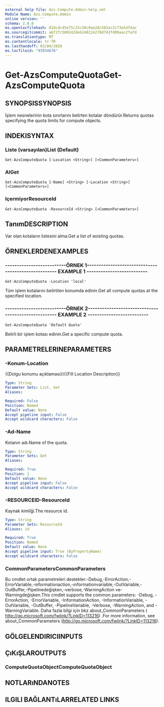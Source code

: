 ```yaml
---
external help file: Azs.Compute.Admin-help.xml
Module Name: Azs.Compute.Admin
online version: ''
schema: 2.0.0
ms.openlocfilehash: 819cdc45e75c15c38c9ae28c583ac3c73e54f4ac
ms.sourcegitcommit: a6f2fc500242de6248224278d743fd09aac2fafd
ms.translationtype: MT
ms.contentlocale: tr-TR
ms.lasthandoff: 03/04/2020
ms.locfileid: "93934676"
---
```

# <span data-ttu-id="48141-101">Get-AzsComputeQuota</span><span class="sxs-lookup"><span data-stu-id="48141-101">Get-AzsComputeQuota</span></span>

## <span data-ttu-id="48141-102">SYNOPSIS</span><span class="sxs-lookup"><span data-stu-id="48141-102">SYNOPSIS</span></span>
<span data-ttu-id="48141-103">İşlem nesnelerinin kota sınırlarını belirten kotalar döndürür.</span><span class="sxs-lookup"><span data-stu-id="48141-103">Returns quotas specifying the quota limits for compute objects.</span></span>

## <span data-ttu-id="48141-104">INDEKI</span><span class="sxs-lookup"><span data-stu-id="48141-104">SYNTAX</span></span>

### <span data-ttu-id="48141-105">Liste (varsayılan)</span><span class="sxs-lookup"><span data-stu-id="48141-105">List (Default)</span></span>
```
Get-AzsComputeQuota [-Location <String>] [<CommonParameters>]
```

### <span data-ttu-id="48141-106">Al</span><span class="sxs-lookup"><span data-stu-id="48141-106">Get</span></span>
```
Get-AzsComputeQuota [-Name] <String> [-Location <String>] [<CommonParameters>]
```

### <span data-ttu-id="48141-107">Içermiyor</span><span class="sxs-lookup"><span data-stu-id="48141-107">ResourceId</span></span>
```
Get-AzsComputeQuota -ResourceId <String> [<CommonParameters>]
```

## <span data-ttu-id="48141-108">Tanım</span><span class="sxs-lookup"><span data-stu-id="48141-108">DESCRIPTION</span></span>
<span data-ttu-id="48141-109">Var olan kotaların listesini alma.</span><span class="sxs-lookup"><span data-stu-id="48141-109">Get a list of existing quotas.</span></span>

## <span data-ttu-id="48141-110">ÖRNEKLERDEN</span><span class="sxs-lookup"><span data-stu-id="48141-110">EXAMPLES</span></span>

### <span data-ttu-id="48141-111">--------------------------ÖRNEK 1--------------------------</span><span class="sxs-lookup"><span data-stu-id="48141-111">-------------------------- EXAMPLE 1 --------------------------</span></span>
```
Get-AzsComputeQuota -Location 'local'
```

<span data-ttu-id="48141-112">Tüm işlem kotalarını belirtilen konumda edinin.</span><span class="sxs-lookup"><span data-stu-id="48141-112">Get all compute quotas at the specified location.</span></span>

### <span data-ttu-id="48141-113">--------------------------ÖRNEK 2--------------------------</span><span class="sxs-lookup"><span data-stu-id="48141-113">-------------------------- EXAMPLE 2 --------------------------</span></span>
```
Get-AzsComputeQuota 'Default Quota'
```

<span data-ttu-id="48141-114">Belirli bir işlem kotası edinin.</span><span class="sxs-lookup"><span data-stu-id="48141-114">Get a specific compute quota.</span></span>

## <span data-ttu-id="48141-115">PARAMETRELERINE</span><span class="sxs-lookup"><span data-stu-id="48141-115">PARAMETERS</span></span>

### <span data-ttu-id="48141-116">-Konum</span><span class="sxs-lookup"><span data-stu-id="48141-116">-Location</span></span>
<span data-ttu-id="48141-117">{{Dolgu konumu açıklaması}}</span><span class="sxs-lookup"><span data-stu-id="48141-117">{{Fill Location Description}}</span></span>

```yaml
Type: String
Parameter Sets: List, Get
Aliases: 

Required: False
Position: Named
Default value: None
Accept pipeline input: False
Accept wildcard characters: False
```

### <span data-ttu-id="48141-118">-Ad</span><span class="sxs-lookup"><span data-stu-id="48141-118">-Name</span></span>
<span data-ttu-id="48141-119">Kotanın adı.</span><span class="sxs-lookup"><span data-stu-id="48141-119">Name of the quota.</span></span>

```yaml
Type: String
Parameter Sets: Get
Aliases: 

Required: True
Position: 1
Default value: None
Accept pipeline input: False
Accept wildcard characters: False
```

### <span data-ttu-id="48141-120">-RESOURCEID</span><span class="sxs-lookup"><span data-stu-id="48141-120">-ResourceId</span></span>
<span data-ttu-id="48141-121">Kaynak kimliği.</span><span class="sxs-lookup"><span data-stu-id="48141-121">The resource id.</span></span>

```yaml
Type: String
Parameter Sets: ResourceId
Aliases: id

Required: True
Position: Named
Default value: None
Accept pipeline input: True (ByPropertyName)
Accept wildcard characters: False
```

### <span data-ttu-id="48141-122">CommonParameters</span><span class="sxs-lookup"><span data-stu-id="48141-122">CommonParameters</span></span>
<span data-ttu-id="48141-123">Bu cmdlet ortak parametreleri destekler:-Debug,-ErrorAction,-ErrorVariable,-ınformationaction,-ınformationvariable,-OutVariable,-OutBuffer,-Pipelinedeğişken,-verbose,-WarningAction ve-Warningdeğişken.</span><span class="sxs-lookup"><span data-stu-id="48141-123">This cmdlet supports the common parameters: -Debug, -ErrorAction, -ErrorVariable, -InformationAction, -InformationVariable, -OutVariable, -OutBuffer, -PipelineVariable, -Verbose, -WarningAction, and -WarningVariable.</span></span> <span data-ttu-id="48141-124">Daha fazla bilgi için bkz about_CommonParameters ( http://go.microsoft.com/fwlink/?LinkID=113216) .</span><span class="sxs-lookup"><span data-stu-id="48141-124">For more information, see about_CommonParameters (http://go.microsoft.com/fwlink/?LinkID=113216).</span></span>

## <span data-ttu-id="48141-125">GÖLGELENDIRICI</span><span class="sxs-lookup"><span data-stu-id="48141-125">INPUTS</span></span>

## <span data-ttu-id="48141-126">ÇıKıŞLAR</span><span class="sxs-lookup"><span data-stu-id="48141-126">OUTPUTS</span></span>

### <span data-ttu-id="48141-127">ComputeQuotaObject</span><span class="sxs-lookup"><span data-stu-id="48141-127">ComputeQuotaObject</span></span>

## <span data-ttu-id="48141-128">NOTLARıNDA</span><span class="sxs-lookup"><span data-stu-id="48141-128">NOTES</span></span>

## <span data-ttu-id="48141-129">ILGILI BAĞLANTıLAR</span><span class="sxs-lookup"><span data-stu-id="48141-129">RELATED LINKS</span></span>


